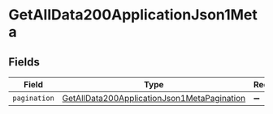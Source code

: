 # GetAllData200ApplicationJson1Meta


## Fields

| Field                                                                                                                 | Type                                                                                                                  | Required                                                                                                              | Description                                                                                                           |
| --------------------------------------------------------------------------------------------------------------------- | --------------------------------------------------------------------------------------------------------------------- | --------------------------------------------------------------------------------------------------------------------- | --------------------------------------------------------------------------------------------------------------------- |
| `pagination`                                                                                                          | [GetAllData200ApplicationJson1MetaPagination](../../models/operations/getalldata200applicationjson1metapagination.md) | :heavy_minus_sign:                                                                                                    | N/A                                                                                                                   |